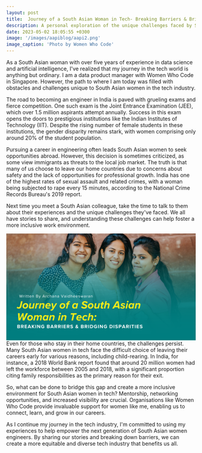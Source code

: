 ```yaml
---
layout: post
title:  Journey of a South Asian Woman in Tech- Breaking Barriers & Bridging Disparities
description: A personal exploration of the unique challenges faced by South Asian women in the global tech industry.
date: 2023-05-02 18:05:55 +0300
image: '/images/aapiblog/aapi2.png'
image_caption: 'Photo by Women Who Code'
---
```


As a South Asian woman with over five years of experience in data science and artificial intelligence, I've realized that my journey in the tech world is anything but ordinary. I am a data product manager with Women Who Code in Singapore. However, the path to where I am today was filled with obstacles and challenges unique to South Asian women in the tech industry.


The road to becoming an engineer in India is paved with grueling exams and fierce competition. One such exam is the Joint Entrance Examination (JEE), which over 1.5 million aspirants attempt annually. Success in this exam opens the doors to prestigious institutions like the Indian Institutes of Technology (IIT). Despite the rising number of female students in these institutions, the gender disparity remains stark, with women comprising only around 20% of the student population.



Pursuing a career in engineering often leads South Asian women to seek opportunities abroad. However, this decision is sometimes criticized, as some view immigrants as threats to the local job market. The truth is that many of us choose to leave our home countries due to concerns about safety and the lack of opportunities for professional growth. India has one of the highest rates of sexual assault and related crimes, with a woman being subjected to rape every 15 minutes, according to the National Crime Records Bureau's 2019 report.



Next time you meet a South Asian colleague, take the time to talk to them about their experiences and the unique challenges they've faced. We all have stories to share, and understanding these challenges can help foster a more inclusive work environment.



<div class="gallery-box">
  <div class="gallery">
    <img src="/images/aapiblog/aapi1.png" loading="lazy" alt="Books" style="float: left">
  </div>
</div>

Even for those who stay in their home countries, the challenges persist. Many South Asian women in tech face the difficult choice of leaving their careers early for various reasons, including child-rearing. In India, for instance, a 2018 World Bank report found that around 20 million women had left the workforce between 2005 and 2018, with a significant proportion citing family responsibilities as the primary reason for their exit.



So, what can be done to bridge this gap and create a more inclusive environment for South Asian women in tech? Mentorship, networking opportunities, and increased visibility are crucial. Organisations like Women Who Code provide invaluable support for women like me, enabling us to connect, learn, and grow in our careers.



As I continue my journey in the tech industry, I'm committed to using my experiences to help empower the next generation of South Asian women engineers. By sharing our stories and breaking down barriers, we can create a more equitable and diverse tech industry that benefits us all.

